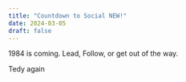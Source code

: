 ```yaml
---
title: "Countdown to Social NEW!"
date: 2024-03-05
draft: false
---
```

1984 is coming. Lead, Follow, or get out of the way.

Tedy again